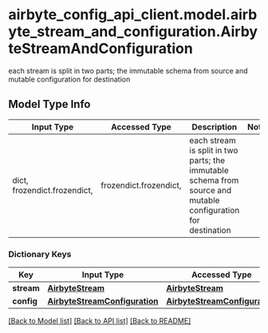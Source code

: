 # airbyte_config_api_client.model.airbyte_stream_and_configuration.AirbyteStreamAndConfiguration

each stream is split in two parts; the immutable schema from source and mutable configuration for destination

## Model Type Info
Input Type | Accessed Type | Description | Notes
------------ | ------------- | ------------- | -------------
dict, frozendict.frozendict,  | frozendict.frozendict,  | each stream is split in two parts; the immutable schema from source and mutable configuration for destination | 

### Dictionary Keys
Key | Input Type | Accessed Type | Description | Notes
------------ | ------------- | ------------- | ------------- | -------------
**stream** | [**AirbyteStream**](AirbyteStream.md) | [**AirbyteStream**](AirbyteStream.md) |  | [optional] 
**config** | [**AirbyteStreamConfiguration**](AirbyteStreamConfiguration.md) | [**AirbyteStreamConfiguration**](AirbyteStreamConfiguration.md) |  | [optional] 

[[Back to Model list]](../../README.md#documentation-for-models) [[Back to API list]](../../README.md#documentation-for-api-endpoints) [[Back to README]](../../README.md)

